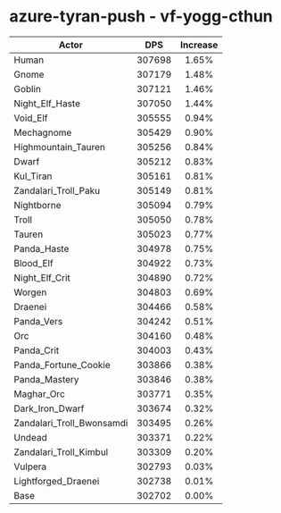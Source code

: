 # azure-tyran-push - vf-yogg-cthun
| Actor | DPS | Increase |
|---|:---:|:---:|
|Human|307698|1.65%|
|Gnome|307179|1.48%|
|Goblin|307121|1.46%|
|Night_Elf_Haste|307050|1.44%|
|Void_Elf|305555|0.94%|
|Mechagnome|305429|0.90%|
|Highmountain_Tauren|305256|0.84%|
|Dwarf|305212|0.83%|
|Kul_Tiran|305161|0.81%|
|Zandalari_Troll_Paku|305149|0.81%|
|Nightborne|305094|0.79%|
|Troll|305050|0.78%|
|Tauren|305023|0.77%|
|Panda_Haste|304978|0.75%|
|Blood_Elf|304922|0.73%|
|Night_Elf_Crit|304890|0.72%|
|Worgen|304803|0.69%|
|Draenei|304466|0.58%|
|Panda_Vers|304242|0.51%|
|Orc|304160|0.48%|
|Panda_Crit|304003|0.43%|
|Panda_Fortune_Cookie|303866|0.38%|
|Panda_Mastery|303846|0.38%|
|Maghar_Orc|303771|0.35%|
|Dark_Iron_Dwarf|303674|0.32%|
|Zandalari_Troll_Bwonsamdi|303495|0.26%|
|Undead|303371|0.22%|
|Zandalari_Troll_Kimbul|303309|0.20%|
|Vulpera|302793|0.03%|
|Lightforged_Draenei|302738|0.01%|
|Base|302702|0.00%|
